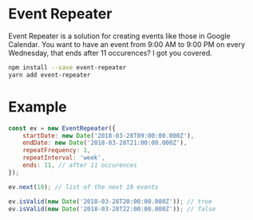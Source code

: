 # Event Repeater

Event Repeater is a solution for creating events like those in Google Calendar. You want to have an event from 9:00 AM to 9:00 PM on every Wednesday, that ends after 11 occurences? I got you covered.

```bash
npm install --save event-repeater
yarn add event-repeater
```

# Example
```javascript
const ev = new EventRepeater({
    startDate: new Date('2018-03-28T09:00:00.000Z'),
    endDate: new Date('2018-03-28T21:00:00.000Z'),
    repeatFrequency: 1,
    repeatInterval: 'week',
    ends: 11, // after 11 occurences
});

ev.next(10); // list of the next 10 events

ev.isValid(new Date('2018-03-28T20:00:00.000Z')); // true
ev.isValid(new Date('2018-03-28T22:00:00.000Z')); // false
```
